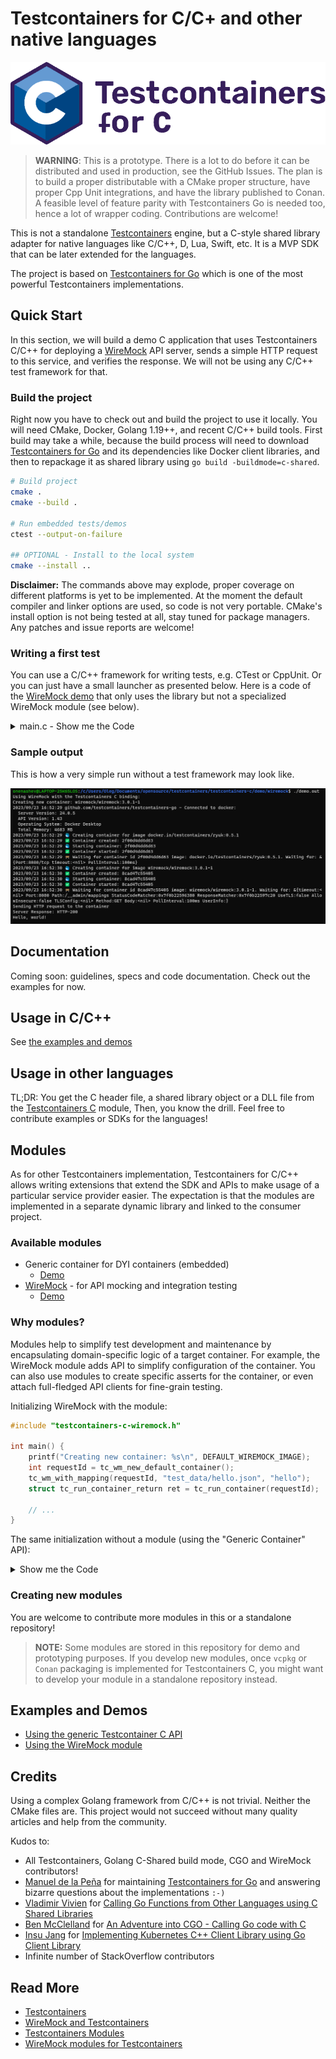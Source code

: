 # Testcontainers for C/C+ and other native languages

<p align="center">
    <!--<a href="https://wiremock.org" target="_blank">-->
        <img width="512px" src="docs/images/logo/logo_testcontainers_c_wide.png" alt="Testcontainers for C Logo"/>
    <!--</a>-->
</p>

> **WARNING**: This is a prototype.
> There is a lot to do before it can be distributed and used in production,
> see the GitHub Issues.
> The plan is to build a proper distributable with a CMake proper structure,
> have proper Cpp Unit integrations,
> and have the library published to Conan.
> A feasible level of feature parity with Testcontainers Go is needed too,
> hence a lot of wrapper coding.
> Contributions are welcome!

This is not a standalone [Testcontainers](https://testcontainers.org/) engine,
but a C-style shared library adapter for native languages like C/C++, D, Lua, Swift, etc.
It is a MVP SDK that can be later extended for the languages.

The project is based on [Testcontainers for Go](https://golang.testcontainers.org/)
which is one of the most powerful Testcontainers implementations.

## Quick Start

In this section, we will build a demo C application that uses Testcontainers C/C++
for deploying a [WireMock](https://wiremock.org/) API server,
sends a simple HTTP request to this service,
and verifies the response.
We will not be using any C/C++ test framework for that.

### Build the project

Right now you have to check out and build the project to use it locally.
You will need CMake, Docker, Golang 1.19++, and recent C/C++ build tools.
First build may take a while, because the build process will need to download
[Testcontainers for Go](https://github.com/testcontainers/testcontainers-go)
and its dependencies like Docker client libraries,
and then to repackage it as shared library using `go build -buildmode=c-shared`.

```bash
# Build project
cmake .
cmake --build .

# Run embedded tests/demos
ctest --output-on-failure

## OPTIONAL - Install to the local system
cmake --install ..
```

**Disclaimer:** The commands above may explode, proper coverage on different platforms is yet to be implemented.
At the moment the default compiler and linker options are used, so code is not very portable.
CMake's install option is not being tested at all, stay tuned for package managers.
Any patches and issue reports are welcome!

### Writing a first test

You can use a C/C++ framework for writing tests, e.g. CTest or CppUnit.
Or you can just have a small launcher as presented below.
Here is a code of the [WireMock demo](./demo/wiremock/) that only uses the library
but not a specialized WireMock module (see below).

<details>
<summary>
main.c - Show me the Code
</summary>

### main.c

```c
#include <stdio.h>
#include <string.h>
#include "testcontainers-c.h"

#define DEFAULT_IMAGE "wiremock/wiremock:3.0.1-1"
#define GOSTRING(X) (GoString) {X, strlen(X)}

int main() {
    printf("Using WireMock with the Testcontainers C binding:\n");

    printf("Creating new container: %s\n", DEFAULT_IMAGE);
    int requestId = tc_new_container_request(DEFAULT_IMAGE);
    tc_with_exposed_tcp_port(requestId, 8080);
    tc_with_wait_for_http(requestId, 8080, GOSTRING("/__admin/mappings"));
    tc_with_file(requestId, "test_data/hello.json", "/home/wiremock/mappings/hello.json");
    struct tc_run_container_return ret = tc_run_container(requestId);
    int containerId = ret.r0;
    if (!ret.r1) {
        printf("Failed to run the container: %s\n", ret.r2);
        return -1;
    }

    printf("Sending HTTP request to the container\n");
    struct tc_send_http_get_return response = tc_send_http_get(containerId, 8080, GOSTRING("/hello"));
    if (response.r0 == -1) {
        printf("Failed to send HTTP request: %s\n", response.r2);
        return -1;
    }
    if (response.r0 != 200) {
        printf("Received wrong response code: %d instead of %d\n%s\n%s\n", response.r0, 200, response.r1, response.r2);
        return -1;
    }
    printf("Server Response: HTTP-%d\n%s\n\n", response.r0, response.r1);
    return 0;
}
```

</details>

### Sample output

This is how a very simple run without a test framework may look like.

[![Sample Output](./demo/wiremock/sample_output.png)](./demo/wiremock/)

## Documentation

Coming soon: guidelines, specs and code documentation. Check out the examples for now.

## Usage in C/C++

See [the examples and demos](./demo/)

## Usage in other languages

TL;DR: You get the C header file, a shared library object or a DLL file from the
[Testcontainers C](./testcontainers-c/) module,
Then, you know the drill.
Feel free to contribute examples or SDKs for the languages!

## Modules

As for other Testcontainers implementation, Testcontainers for C/C++ allows writing
extensions that extend the SDK and APIs to make usage of a particular service provider
easier.
The expectation is that the modules are implemented in a separate dynamic library
and linked to the consumer project.

### Available modules

- Generic container for DYI containers (embedded)
  - [Demo](./demo/generic-container/)
- [WireMock](./modules/wiremock/) - for API mocking and integration testing
  - [Demo](./demo/wiremock/)

### Why modules?

Modules help to simplify test development and maintenance by encapsulating
domain-specific logic of a target container.
For example, the WireMock module adds API to simplify configuration of the container.
You can also use modules to create specific asserts for the container,
or even attach full-fledged API clients for fine-grain testing.

Initializing WireMock with the module:

```c
#include "testcontainers-c-wiremock.h"

int main() {
    printf("Creating new container: %s\n", DEFAULT_WIREMOCK_IMAGE);
    int requestId = tc_wm_new_default_container();
    tc_wm_with_mapping(requestId, "test_data/hello.json", "hello");
    struct tc_run_container_return ret = tc_run_container(requestId);

    // ...
}
```

The same initialization without a module (using the "Generic Container" API):

<details>
<summary>
Show me the Code
</summary>

```c
#include "testcontainers-c.h"

#define DEFAULT_IMAGE "wiremock/wiremock:3.1.0-1"
#define GOSTRING(X) (GoString) {X, strlen(X)}

int main() {
    printf("Using WireMock with the Testcontainers C binding:\n");

    printf("Creating new container: %s\n", DEFAULT_IMAGE);
    int requestId = tc_new_container_request(DEFAULT_IMAGE);
    tc_with_exposed_tcp_port(requestId, 8080);
    tc_with_wait_for_http(requestId, 8080, GOSTRING("/__admin/mappings"));
    tc_with_file(requestId, "test_data/hello.json", "/home/wiremock/mappings/hello.json");
    struct tc_run_container_return ret = tc_run_container(requestId);

    // ...
}
```

</details>

### Creating new modules

You are welcome to contribute more modules in this or a standalone repository!

> **NOTE:** Some modules are stored in this repository for demo and prototyping purposes.
> If you develop new modules, once `vcpkg` or `Conan` packaging is implemented for Testcontainers C,
> you might want to develop your module in a standalone repository instead.

## Examples and Demos

- [Using the generic Testcontainer C API](./demo/generic-container/)
- [Using the WireMock module](./demo/wiremock/)

## Credits

Using a complex Golang framework from C/C++ is not trivial.
Neither the CMake files are.
This project would not succeed without many quality articles
and help from the community.

Kudos to:

- All Testcontainers, Golang C-Shared build mode, CGO and WireMock contributors!
- [Manuel de la Peña](https://github.com/mdelapenya) for maintaining [Testcontainers for Go](https://github.com/testcontainers/testcontainers-go) and answering bizarre questions about the implementations `:-)`
- [Vladimir Vivien](https://github.com/vladimirvivien) for
  [Calling Go Functions from Other Languages using C Shared Libraries](https://github.com/vladimirvivien/go-cshared-examples)
- [Ben McClelland](https://twitter.com/hpc_ben) for
   [An Adventure into CGO - Calling Go code with C](https://medium.com/@ben.mcclelland/an-adventure-into-cgo-calling-go-code-with-c-b20aa6637e75)
- [Insu Jang](https://github.com/insujang) for
  [Implementing Kubernetes C++ Client Library using Go Client Library](https://insujang.github.io/2019-11-28/implementing-kubernetes-cpp-client-library)
- Infinite number of StackOverflow contributors

## Read More

- [Testcontainers](https://testcontainers.org/)
- [WireMock and Testcontainers](https://wiremock.org/docs/solutions/testcontainers/)
- [Testcontainers Modules](https://testcontainers.com/modules)
- [WireMock modules for Testcontainers](https://testcontainers.com/modules/wiremock/)
